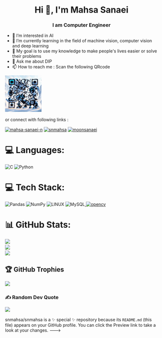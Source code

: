
<h1 align="center">Hi 👋, I'm Mahsa Sanaei</h1>
<h3 align="center">I am Computer Engineer</h3>


- 👀 I’m interested in AI
- 🌱 I’m currently learning  in the field of machine vision, computer vision and deep learning
- 🔭 My goal is to use my knowledge to make people's lives easier or solve their problems
- 💬 Ask me about DIP 
- 📫 How to reach me : Scan the following QRcode
<p align="left">
<img src="https://github.com/snmahsa/myrep/blob/b08a8a476cda4dd3b18ebd67b4e841dc23064d34/qr%20mahsa%20sanaei.jpg" alt="c" width="120" height="120"/>
</p>
or connect with following links :
<p align="left">
<a href="https://linkedin.com/in/mahsa-sanaei-n" target="blank"><img align="center" src="https://raw.githubusercontent.com/rahuldkjain/github-profile-readme-generator/master/src/images/icons/Social/linked-in-alt.svg" alt="mahsa-sanaei-n" height="30" width="40" /></a>
<a href="https://kaggle.com/snmahsa" target="blank"><img align="center" src="https://raw.githubusercontent.com/rahuldkjain/github-profile-readme-generator/master/src/images/icons/Social/kaggle.svg" alt="snmahsa" height="30" width="40" /></a>
<a href="https://instagram.com/moonsanaei" target="blank"><img align="center" src="https://raw.githubusercontent.com/rahuldkjain/github-profile-readme-generator/master/src/images/icons/Social/instagram.svg" alt="moonsanaei" height="30" width="40" /></a>
</p>


# 💻 Languages:
![C](https://img.shields.io/badge/c-%2300599C.svg?style=for-the-badge&logo=c&logoColor=white) ![Python](https://img.shields.io/badge/python-3670A0?style=for-the-badge&logo=python&logoColor=ffdd54) 



# 💻 Tech Stack:
![Pandas](https://img.shields.io/badge/pandas-%23150458.svg?style=for-the-badge&logo=pandas&logoColor=white) ![NumPy](https://img.shields.io/badge/numpy-%23013243.svg?style=for-the-badge&logo=numpy&logoColor=white) ![LINUX](https://img.shields.io/badge/Linux-FCC624?style=for-the-badge&logo=linux&logoColor=black) ![MySQL](https://img.shields.io/badge/mysql-%2300f.svg?style=for-the-badge&logo=mysql&logoColor=white)<a href="https://opencv.org/" target="_blank" rel="noreferrer"> <img src="https://www.vectorlogo.zone/logos/opencv/opencv-icon.svg" alt="opencv" width="40" height="40"/> </a>
# 📊 GitHub Stats:
![](https://github-readme-stats.vercel.app/api?username=snmahsa&theme=dark&hide_border=false&include_all_commits=true&count_private=true)<br/>
![](https://github-readme-streak-stats.herokuapp.com/?user=snmahsa&theme=dark&hide_border=false)<br/>
![](https://github-readme-stats.vercel.app/api/top-langs/?username=snmahsa&theme=dark&hide_border=false&include_all_commits=true&count_private=true&layout=compact)

## 🏆 GitHub Trophies
![](https://github-profile-trophy.vercel.app/?username=snmahsa&theme=radical&no-frame=false&no-bg=true&margin-w=4)

### ✍️ Random Dev Quote
![](https://quotes-github-readme.vercel.app/api?type=horizontal&theme=radical)


snmahsa/snmahsa is a ✨ special ✨ repository because its `README.md` (this file) appears on your GitHub profile.
You can click the Preview link to take a look at your changes.
--->

